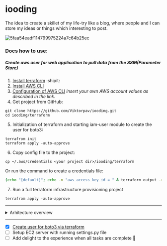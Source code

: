 # iooding

The idea to create a skillet of my life-try like a blog, where people and I can store my ideas or things which interesting to post.

![5faa54eadf114799975224a7c64b25ec](https://user-images.githubusercontent.com/32811955/180644693-d3732ff6-92e0-4653-bd58-8eb8f97c2088.png)

### Docs how to use:

##### Create aws user for web application to pull data from the SSM(Parameter Store)
1. [Install terraform](https://learn.hashicorp.com/tutorials/terraform/install-cli) :shipit:
2. [Install AWS CLI](https://docs.aws.amazon.com/cli/latest/userguide/getting-started-install.html)
3. [Configuration of AWS CLI](https://docs.aws.amazon.com/cli/latest/userguide/getting-started-quickstart.html) *insert your own AWS account values as described in the link.*
4. Get project from GitHub:
```
git clone https://github.com/Viktorpav/iooding.git
cd iooding/terraform
```
5. Initialization of terraform and starting iam-user module to create the user for boto3:
```
terrafrom init
terraform apply -auto-approve
```
6. Copy config file to the project:
```
cp ~/.aws/credentials <your project dir>/iooding/terraform
```
Or run the command to create a credentials file:
```bash
(echo "[default]"; echo -n "aws_access_key_id = " & terraform output -raw access_key ; echo ""; echo -n "aws_secret_access_key = " ; terraform output -raw secret_key) > ./credentials
```
7. Run a full terraform infrastructure provisioning project
```
terrafrom apply -auto-approve
```
----

<details><summary>Arhitecture overview</summary>
<p>

#### Structure of the project
For example, Mermaid can render flow charts, sequence diagrams, pie charts and more. For more information, see the Mermaid documentation (https://mermaid-js.github.io/mermaid/#/).
```mermaid
graph TD;
    Bastion-->EC2;
    EC2-->RDS;
    A-->C;
    B-->D;
    C-->D;
```

</p>
</details>

----

- [x] [Create user for boto3 via terraform](https://github.com/Viktorpav/iooding/commit/b05e3b96ba98f6d4403d18835934efbad1e8e520)
- [ ] Setup EC2 server with running settings.py file 
- [ ] Add delight to the experience when all tasks are complete :tada: